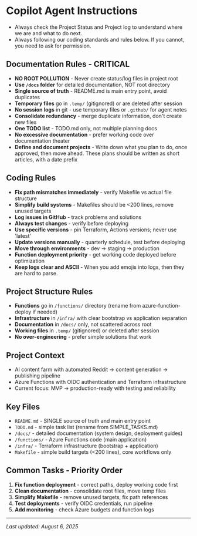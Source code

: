 # Copilot Agent Instructions

- Always check the Project Status and Project log to understand where we are and what to do next.
- Always following our coding standards and rules below. If you cannot, you need to ask for permission.

## Documentation Rules - CRITICAL
- **NO ROOT POLLUTION** - Never create status/log files in project root
- **Use `/docs` folder** for detailed documentation, NOT root directory
- **Single source of truth** - README.md is main entry point, avoid duplicates
- **Temporary files** go in `.temp/` (gitignored) or are deleted after session
- **No session logs** in git - use temporary files or `.github/` for agent notes
- **Consolidate redundancy** - merge duplicate information, don't create new files
- **One TODO list** - TODO.md only, not multiple planning docs
- **No excessive documentation** - prefer working code over documentation theater
- **Define and document projects** - Write down what you plan to do, once approved, then move ahead. These plans should be written as short articles, with a date prefix

## Coding Rules
- **Fix path mismatches immediately** - verify Makefile vs actual file structure
- **Simplify build systems** - Makefiles should be <200 lines, remove unused targets
- **Log issues in GitHub** - track problems and solutions
- **Always test changes** - verify before deploying
- **Use specific versions** - pin Terraform, Actions versions; never use 'latest'
- **Update versions manually** - quarterly schedule, test before deploying
- **Move through environments** - dev → staging → production
- **Function deployment priority** - get working code deployed before optimization
- **Keep logs clear and ASCII** - When you add emojis into logs, then they are hard to parse.

## Project Structure Rules
- **Functions** go in `/functions/` directory (rename from azure-function-deploy if needed)
- **Infrastructure** in `/infra/` with clear bootstrap vs application separation
- **Documentation** in `/docs/` only, not scattered across root
- **Working files** in `.temp/` (gitignored) or deleted after session
- **No over-engineering** - prefer simple solutions that work

## Project Context
- AI content farm with automated Reddit → content generation → publishing pipeline
- Azure Functions with OIDC authentication and Terraform infrastructure
- Current focus: MVP → production-ready with testing and reliability

## Key Files
- `README.md` - SINGLE source of truth and main entry point
- `TODO.md` - simple task list (rename from SIMPLE_TASKS.md)
- `/docs/` - detailed documentation (system design, deployment guides)
- `/functions/` - Azure Functions code (main application)
- `/infra/` - Terraform infrastructure (bootstrap + application)
- `Makefile` - simple build targets (<200 lines), core workflows only

## Common Tasks - Priority Order
1. **Fix function deployment** - correct paths, deploy working code first
2. **Clean documentation** - consolidate root files, move temp files
3. **Simplify Makefile** - remove unused targets, fix path references
4. **Test deployments** - verify OIDC credentials, run pipeline
5. **Add monitoring** - check Azure budgets and function logs

---
_Last updated: August 6, 2025_
